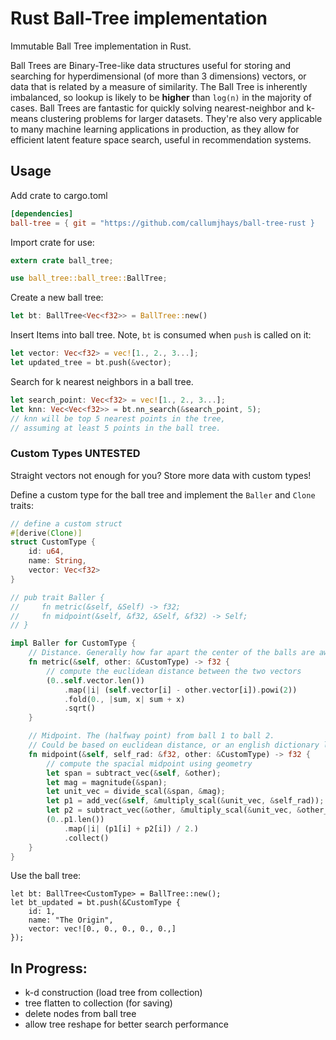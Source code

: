 # Rust Ball-Tree implementation

Immutable Ball Tree implementation in Rust.

Ball Trees are Binary-Tree-like data structures useful for storing and searching for hyperdimensional (of more than 3 dimensions) vectors, or data that is related by a measure of similarity. The Ball Tree is inherently imbalanced, so lookup is likely to be **higher** than `log(n)` in the majority of cases. Ball Trees are fantastic for quickly solving nearest-neighbor and k-means clustering problems for larger datasets. They're also very applicable to many machine learning applications in production, as they allow for efficient latent feature space search, useful in recommendation systems.

## Usage
Add crate to cargo.toml
```toml
[dependencies]
ball-tree = { git = "https://github.com/callumjhays/ball-tree-rust }
```

Import crate for use:
```rust
extern crate ball_tree;

use ball_tree::ball_tree::BallTree;
```

Create a new ball tree:
```rust
let bt: BallTree<Vec<f32>> = BallTree::new()
```

Insert Items into ball tree. Note, `bt` is consumed when `push` is called on it:
```rust
let vector: Vec<f32> = vec![1., 2., 3...];
let updated_tree = bt.push(&vector);
```

Search for k nearest neighbors in a ball tree.
```rust
let search_point: Vec<f32> = vec![1., 2., 3...];
let knn: Vec<Vec<f32>> = bt.nn_search(&search_point, 5);
// knn will be top 5 nearest points in the tree,
// assuming at least 5 points in the ball tree.
```

### Custom Types UNTESTED
Straight vectors not enough for you? Store more data with custom types!

Define a custom type for the ball tree and implement the `Baller` and `Clone` traits:
```rust
// define a custom struct
#[derive(Clone)]
struct CustomType {
    id: u64,
    name: String,
    vector: Vec<f32>
}

// pub trait Baller {
//     fn metric(&self, &Self) -> f32;
//     fn midpoint(&self, &f32, &Self, &f32) -> Self;
// }

impl Baller for CustomType {
    // Distance. Generally how far apart the center of the balls are away from each-other
    fn metric(&self, other: &CustomType) -> f32 {
        // compute the euclidean distance between the two vectors
        (0..self.vector.len())
            .map(|i| (self.vector[i] - other.vector[i]).powi(2))
            .fold(0., |sum, x| sum + x)
            .sqrt()
    }

    // Midpoint. The (halfway point) from ball 1 to ball 2.
    // Could be based on euclidean distance, or an english dictionary lookup!
    fn midpoint(&self, self_rad: &f32, other: &CustomType) -> f32 {
        // compute the spacial midpoint using geometry
        let span = subtract_vec(&self, &other);
        let mag = magnitude(&span);
        let unit_vec = divide_scal(&span, &mag);
        let p1 = add_vec(&self, &multiply_scal(&unit_vec, &self_rad));
        let p2 = subtract_vec(&other, &multiply_scal(&unit_vec, &other_rad));
        (0..p1.len())
            .map(|i| (p1[i] + p2[i]) / 2.)
            .collect()
    }
}
```

Use the ball tree:
```
let bt: BallTree<CustomType> = BallTree::new();
let bt_updated = bt.push(&CustomType {
    id: 1,
    name: "The Origin",
    vector: vec![0., 0., 0., 0., 0.,]
});
```

## In Progress:
- k-d construction (load tree from collection)
- tree flatten to collection (for saving)
- delete nodes from ball tree
- allow tree reshape for better search performance
